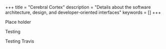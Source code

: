 +++
title = "Cerebral Cortex"
description = "Details about the software architecture, design, and developer-oriented interfaces"
keywords = []
+++

Place holder

Testing

Testing Travis

